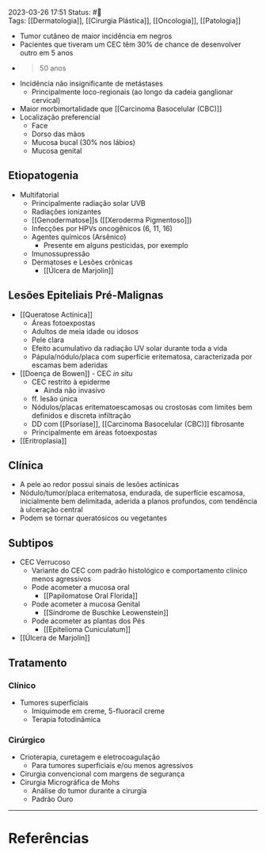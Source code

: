 2023-03-26 17:51
Status: #🌱   
Tags: [[Dermatologia]], [[Cirurgia Plástica]], [[Oncologia]], [[Patologia]]
<br/>
- Tumor cutâneo de maior incidência em negros
- Pacientes que tiveram um CEC têm 30% de chance de desenvolver outro em 5 anos
- >50 anos
- Incidência não insignificante de metástases
	- Principalmente loco-regionais (ao longo da cadeia ganglionar cervical)
- Maior morbimortalidade que [[Carcinoma Basocelular (CBC)]]
- Localização preferencial
	- Face
	- Dorso das mãos
	- Mucosa bucal (30% nos lábios)
	- Mucosa genital
## Etiopatogenia
- Multifatorial
	- Principalmente radiação solar UVB
	- Radiações ionizantes
	- [[Genodermatose]]s ([[Xeroderma Pigmentoso]])
	- Infecções por HPVs oncogênicos (6, 11, 16)
	- Agentes químicos (Arsênico)
		- Presente em alguns pesticidas, por exemplo
	- Imunossupressão
	- Dermatoses e Lesões crônicas
		- [[Úlcera de Marjolin]]
## Lesões Epiteliais Pré-Malignas
- [[Queratose Actínica]]
	- Áreas fotoexpostas
	- Adultos de meia idade ou idosos
	- Pele clara
	- Efeito acumulativo da radiação UV solar durante toda a vida
	- Pápula/nódulo/placa com superfície eritematosa, caracterizada por escamas bem aderidas
- [[Doença de Bowen]] - CEC _in situ_
	- CEC restrito à epiderme
		- Ainda não invasivo
	- ff. lesão única
	- Nódulos/placas eritematoescamosas ou crostosas com limites bem definidos e discreta infiltração
	- DD com [[Psoríase]], [[Carcinoma Basocelular (CBC)]] fibrosante
	- Principalmente em áreas fotoexpostas
- [[Eritroplasia]]
## Clínica
- A pele ao redor possui sinais de lesões actínicas
- Nódulo/tumor/placa eritematosa, endurada, de superfície escamosa, inicialmente bem delimitada, aderida a planos profundos, com tendência à ulceração central
- Podem se tornar queratósicos ou vegetantes
## Subtipos
- CEC Verrucoso
	- Variante do CEC com padrão histológico e comportamento clínico menos agressivos
	- Pode acometer a mucosa oral
		- [[Papilomatose Oral Florida]]
	- Pode acometer a mucosa Genital
		- [[Síndrome de Buschke Leowenstein]]
	- Pode acometer as plantas dos Pés
		- [[Epitelioma Cuniculatum]]
- [[Úlcera de Marjolin]]
## Tratamento
### Clínico
- Tumores superficiais
	- Imiquimode em creme, 5-fluoracil creme
	- Terapia fotodinâmica
### Cirúrgico
- Crioterapia, curetagem e eletrocoagulação
	- Para tumores superficiais e/ou menos agressivos
- Cirurgia convencional com margens de segurança
- Cirurgia Micrográfica de Mohs
	- Análise do tumor durante a cirurgia
	- Padrão Ouro
____
# Referências

